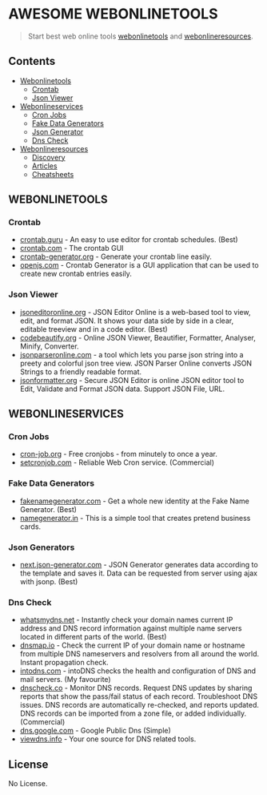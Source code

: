 # AWESOME WEBONLINETOOLS
> Start best web online tools [webonlinetools](#webonlinetools) and [webonlineresources](#webonlineresources).

## Contents
- [Webonlinetools](#webonlinetools)
	- [Crontab](#crontab)
	- [Json Viewer](#jsonviewer)
- [Webonlineservices](#webonlineservices)
	- [Cron Jobs](#cron-jobs)
	- [Fake Data Generators](#fake-data-generators)
	- [Json Generator](#json-generators)
	- [Dns Check](#dns-check)
- [Webonlineresources](#webonlineresources)
	- [Discovery](#discovery)
	- [Articles](#articles)
	- [Cheatsheets](#cheatsheets)

## WEBONLINETOOLS

### Crontab
- [crontab.guru](https://crontab.guru/) - An easy to use editor for crontab schedules. (Best)
- [crontab.com](http://corntab.com) - The crontab GUI
- [crontab-generator.org](https://crontab-generator.org/) - Generate your crontab line easily.
- [openjs.com](http://www.openjs.com/scripts/jslibrary/demos/crontab.php) - Crontab Generator is a GUI application that can be used to create new crontab entries easily.

### Json Viewer
- [jsoneditoronline.org](https://jsoneditoronline.org/) - JSON Editor Online is a web-based tool to view, edit, and format JSON. It shows your data side by side in a clear, editable treeview and in a code editor. (Best)
- [codebeautify.org](https://codebeautify.org/jsonviewer) - Online JSON Viewer, Beautifier, Formatter, Analyser, Minify, Converter.
- [jsonparseronline.com](http://jsonparseronline.com/) - a tool which lets you parse json string into a preety and colorful json tree view. JSON Parser Online converts JSON Strings to a friendly readable format.
- [jsonformatter.org](https://jsonformatter.org/json-editor) - Secure JSON Editor is online JSON editor tool to Edit, Validate and Format JSON data. Support JSON File, URL.

## WEBONLINESERVICES

### Cron Jobs
- [cron-job.org](https://cron-job.org/en/) - Free cronjobs - from minutely to once a year.
- [setcronjob.com](https://www.setcronjob.com/) - Reliable Web Cron service. (Commercial)

### Fake Data Generators
- [fakenamegenerator.com](https://www.fakenamegenerator.com/) - Get a whole new identity at the Fake Name Generator. (Best)
- [namegenerator.in](http://namegenerator.in/) - This is a simple tool that creates pretend business cards.

### Json Generators
- [next.json-generator.com](https://next.json-generator.com/) - JSON Generator generates data according to the template and saves it. Data can be requested from server using ajax with jsonp. (Best)

### Dns Check
- [whatsmydns.net](https://www.whatsmydns.net/) - Instantly check your domain names current IP address and DNS record information against multiple name servers located in different parts of the world. (Best)
- [dnsmap.io](https://dnsmap.io/) - Check the current IP of your domain name or hostname from multiple DNS nameservers and resolvers from all around the world. Instant propagation check.
- [intodns.com](https://intodns.com/) - intoDNS checks the health and configuration of DNS and mail servers. (My favourite)
- [dnscheck.co](https://www.dnscheck.co/) - Monitor DNS records. Request DNS updates by sharing reports that show the pass/fail status of each record. Troubleshoot DNS issues. DNS records are automatically re-checked, and reports updated. DNS records can be imported from a zone file, or added individually. (Commercial)
- [dns.google.com](https://dns.google.com) - Google Public Dns (Simple)
- [viewdns.info](http://www.viewdns.info/) - Your one source for DNS related tools.

## License
No License.